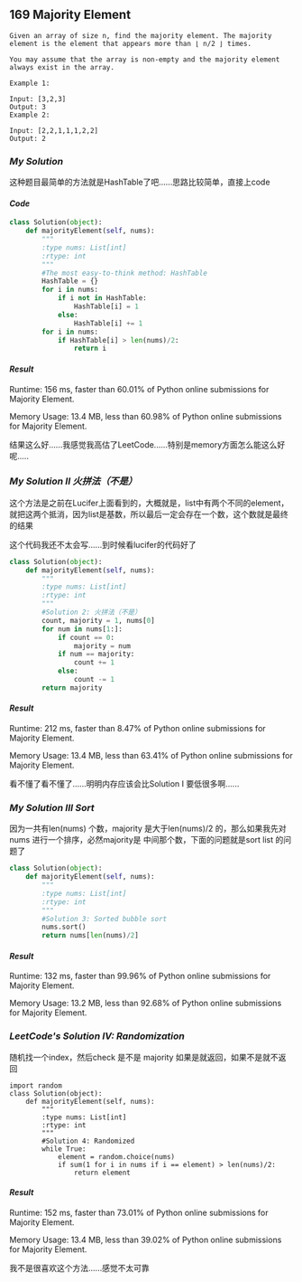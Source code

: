 ## 169 Majority Element

```
Given an array of size n, find the majority element. The majority element is the element that appears more than ⌊ n/2 ⌋ times.

You may assume that the array is non-empty and the majority element always exist in the array.

Example 1:

Input: [3,2,3]
Output: 3
Example 2:

Input: [2,2,1,1,1,2,2]
Output: 2
```



### *My Solution*

这种题目最简单的方法就是HashTable了吧......思路比较简单，直接上code



#### *Code*

```python
class Solution(object):
    def majorityElement(self, nums):
        """
        :type nums: List[int]
        :rtype: int
        """
        #The most easy-to-think method: HashTable
        HashTable = {}
        for i in nums:
            if i not in HashTable:
                HashTable[i] = 1
            else:
                HashTable[i] += 1
        for i in nums:
            if HashTable[i] > len(nums)/2:
                return i
```



#### *Result*

Runtime: 156 ms, faster than 60.01% of Python online submissions for Majority Element.

Memory Usage: 13.4 MB, less than 60.98% of Python online submissions for Majority Element.



结果这么好......我感觉我高估了LeetCode......特别是memory方面怎么能这么好呢.....



### *My Solution II 火拼法（不是）*

这个方法是之前在Lucifer上面看到的，大概就是，list中有两个不同的element，就把这两个抵消，因为list是基数，所以最后一定会存在一个数，这个数就是最终的结果

这个代码我还不太会写......到时候看lucifer的代码好了

```python
class Solution(object):
    def majorityElement(self, nums):
        """
        :type nums: List[int]
        :rtype: int
        """
        #Solution 2: 火拼法（不是）
        count, majority = 1, nums[0]
        for num in nums[1:]:
            if count == 0:
                majority = num
            if num == majority:
                count += 1
            else:
                count -= 1
        return majority
```



#### *Result*

Runtime: 212 ms, faster than 8.47% of Python online submissions for Majority Element.

Memory Usage: 13.4 MB, less than 63.41% of Python online submissions for Majority Element.

看不懂了看不懂了......明明内存应该会比Solution I 要低很多啊......

### *My Solution III Sort*

因为一共有len(nums) 个数，majority 是大于len(nums)/2 的，那么如果我先对nums 进行一个排序，必然majority是 中间那个数，下面的问题就是sort list 的问题了

```python
class Solution(object):
    def majorityElement(self, nums):
        """
        :type nums: List[int]
        :rtype: int
        """
		#Solution 3: Sorted bubble sort
        nums.sort()
        return nums[len(nums)/2]
```



#### *Result*

Runtime: 132 ms, faster than 99.96% of Python online submissions for Majority Element.

Memory Usage: 13.2 MB, less than 92.68% of Python online submissions for Majority Element.



### *LeetCode's Solution IV: Randomization*

随机找一个index，然后check 是不是 majority 如果是就返回，如果不是就不返回

```
import random
class Solution(object):
    def majorityElement(self, nums):
        """
        :type nums: List[int]
        :rtype: int
        """
        #Solution 4: Randomized
        while True:
            element = random.choice(nums)
            if sum(1 for i in nums if i == element) > len(nums)/2:
                return element
```



#### *Result*

Runtime: 152 ms, faster than 73.01% of Python online submissions for Majority Element.

Memory Usage: 13.4 MB, less than 39.02% of Python online submissions for Majority Element.

我不是很喜欢这个方法......感觉不太可靠